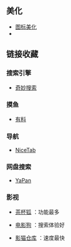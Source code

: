 ## 美化
- [图标美化](图标仓库.md)
- 
## 链接收藏
### 搜索引擎
- [奇妙搜索](http://www.magicalsearch.cn/main)

### 摸鱼
- [有料](https://ylnav.com/)

### 导航
- [NiceTab](https://a.nicetab.cn/)

### 网盘搜索
- [YaPan](https://pan.ccof.cc/)

### 影视
- [茶杯狐](https://cupfox.app/) ：功能最多

- [电影狗](https://www.dianyinggou.com/) ：搜索体验好

- [影猫仓库](https://search.ymck.me/) ：速度最快
